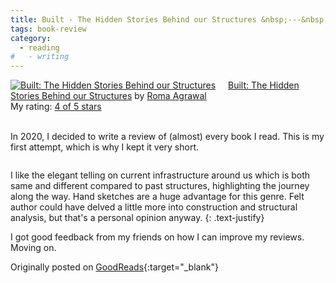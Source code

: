 ```yaml
---
title: Built - The Hidden Stories Behind our Structures &nbsp;---&nbsp; _A Review_
tags: book-review
category:
  - reading
#   - writing
---
```


<a href="https://www.goodreads.com/book/show/34921647-built" style="float: left; padding-right: 20px"><img border="0" alt="Built: The Hidden Stories Behind our Structures" src="https://i.gr-assets.com/images/S/compressed.photo.goodreads.com/books/1498578199l/34921647._SX98_.jpg" /></a><a href="https://www.goodreads.com/book/show/34921647-built">Built: The Hidden Stories Behind our Structures</a> by <a href="https://www.goodreads.com/author/show/16756794.Roma_Agrawal">Roma Agrawal</a><br/>
My rating: <a href="https://www.goodreads.com/review/show/3089492417">4 of 5 stars</a><br /><br />

In 2020, I decided to write a review of (almost) every book I read. This is my first attempt, which is why I kept it very short.

<figure class="align-center">
  <a href="https://www.goodreads.com/book/show/34921647-built"><img src="{{ '/images/built.jpg' | absolute_url }}" alt=""></a>
  <!-- <figcaption>Look at 580 x 300 <a href="#">getting some</a> love.</figcaption> -->
</figure>

I like the elegant telling on current infrastructure around us which is both same and different compared to past structures, highlighting the journey along the way. Hand sketches are a huge advantage for this genre. Felt author could have delved a little more into construction and structural analysis, but that's a personal opinion anyway.
{: .text-justify}

I got good feedback from my friends on how I can improve my reviews. Moving on.

Originally posted on [GoodReads](https://www.goodreads.com/user/show/33625087-cmrmahesh){:target="\_blank"}
